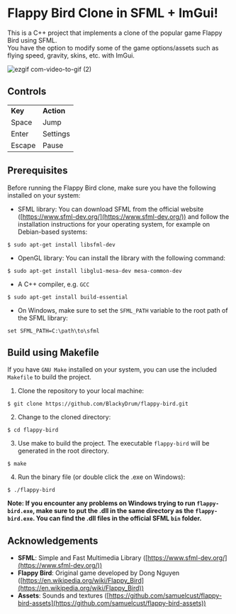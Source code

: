 # Flappy Bird Clone in SFML + ImGui!
This is a C++ project that implements a clone of the popular game Flappy Bird using SFML.<br>
You have the option to modify some of the game options/assets such as flying speed, gravity, skins, etc. with ImGui.

![ezgif com-video-to-gif (2)](https://github.com/BlackyDrum/flappy-bird/assets/111639941/413f82f2-5fe0-4683-ab20-4525980da979)


## Controls
<table>
 <tr>
  <td><strong>Key</strong></td>
  <td><strong>Action</strong></td>
 </tr>
 <tr>
  <td>Space</td>
  <td>Jump</td>
 </tr>
  <tr>
  <td>Enter</td>
  <td>Settings</td>
 </tr>
  <tr>
  <td>Escape</td>
  <td>Pause</td>
 </tr>
</table>

## Prerequisites
Before running the Flappy Bird clone, make sure you have the following installed on your system:
-   SFML library: You can download SFML from the official website ([https://www.sfml-dev.org/](https://www.sfml-dev.org/)) and follow the installation instructions for your operating system, for example on Debian-based systems:
```
$ sudo apt-get install libsfml-dev
```
- OpenGL library: You can install the library with the following command:
```
$ sudo apt-get install libglu1-mesa-dev mesa-common-dev
```
- A C++ compiler, e.g. ``GCC``
```
$ sudo apt-get install build-essential
```
- On Windows, make sure to set the ``SFML_PATH`` variable to the root path of the SFML library:
```
set SFML_PATH=C:\path\to\sfml
```
 
## Build using Makefile
If you have ``GNU Make`` installed on your system, you can use the included ``Makefile`` to build the project.

1. Clone the repository to your local machine:
```
$ git clone https://github.com/BlackyDrum/flappy-bird.git
```
2. Change to the cloned directory:
```
$ cd flappy-bird
```
3. Use make to build the project. The executable ``flappy-bird`` will be generated in the root directory.
```
$ make
```
4. Run the binary file (or double click the .exe on Windows):
```
$ ./flappy-bird
```
<strong>Note: If you encounter any problems on Windows trying to run ``flappy-bird.exe``, make sure to put the .dll in the same directory as the ``flappy-bird.exe``.
You can find the .dll files in the official SFML ``bin`` folder.</strong>

## Acknowledgements

-   <strong>SFML</strong>: Simple and Fast Multimedia Library ([https://www.sfml-dev.org/](https://www.sfml-dev.org/))
-   <strong>Flappy Bird</strong>: Original game developed by Dong Nguyen ([https://en.wikipedia.org/wiki/Flappy_Bird](https://en.wikipedia.org/wiki/Flappy_Bird))
-   <strong>Assets</strong>: Sounds and textures ([https://github.com/samuelcust/flappy-bird-assets](https://github.com/samuelcust/flappy-bird-assets))
